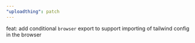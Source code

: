 ```yaml
---
"uploadthing": patch
---
```


feat: add conditional `browser` export to support importing of tailwind config in the browser
